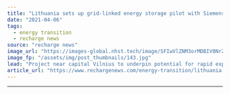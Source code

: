 ```yaml
---
title: "Lithuania sets up grid-linked energy storage pilot with Siemens in 'post-Soviet' move"
date: "2021-04-06"
tags: 
  - energy transition
  - recharge news
source: "recharge news"
image_url: "https://images-global.nhst.tech/image/SFIwVlZNM3orMDBIV0NrZUN0ZXhEVmRhNzROVG81WWhkTHhFanJhekdVaz0=/nhst/binary/c0eaffe88153e539a65b67c4308a4eaf"
image_fp: "/assets/img/post_thumbnails/143.jpg"
lead: "Project near capital Vilnius to underpin potential for rapid expansion of renewable energies and increase independence from Russian power imports"
article_url: "https://www.rechargenews.com/energy-transition/lithuania-sets-up-grid-linked-energy-storage-pilot-with-siemens-in-post-soviet-move/2-1-991072"
---
```


---
